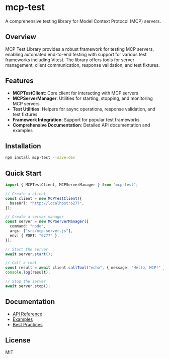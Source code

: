 # mcp-test

A comprehensive testing library for Model Context Protocol (MCP) servers.

## Overview

MCP Test Library provides a robust framework for testing MCP servers, enabling automated end-to-end testing with support for various test frameworks including Vitest. The library offers tools for server management, client communication, response validation, and test fixtures.

## Features

- **MCPTestClient**: Core client for interacting with MCP servers
- **MCPServerManager**: Utilities for starting, stopping, and monitoring MCP servers
- **Test Utilities**: Helpers for async operations, response validation, and test fixtures
- **Framework Integration**: Support for popular test frameworks
- **Comprehensive Documentation**: Detailed API documentation and examples

## Installation

```bash
npm install mcp-test --save-dev
```

## Quick Start

```typescript
import { MCPTestClient, MCPServerManager } from "mcp-test";

// Create a client
const client = new MCPTestClient({
  baseUrl: "http://localhost:6277",
});

// Create a server manager
const server = new MCPServerManager({
  command: "node",
  args: ["src/mcp-server.js"],
  env: { PORT: "6277" },
});

// Start the server
await server.start();

// Call a tool
const result = await client.callTool("echo", { message: "Hello, MCP!" });
console.log(result);

// Stop the server
await server.stop();
```

## Documentation

- [API Reference](./docs/api-reference.md)
- [Examples](./docs/examples.md)
- [Best Practices](./docs/best-practices.md)

## License

MIT
